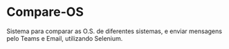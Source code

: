 # Compare-OS

Sistema para comparar as O.S. de diferentes sistemas, e enviar mensagens pelo Teams e Email, utilizando Selenium.
